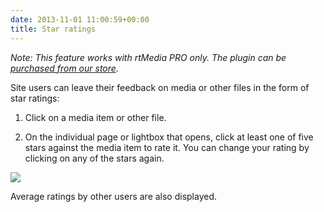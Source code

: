 ```yaml
---
date: 2013-11-01 11:00:59+00:00
title: Star ratings
---
```


_Note: This feature works with rtMedia PRO only. The plugin can be [purchased from our store](https://rtcamp.com/store/rtmedia-pro/)._

Site users can leave their feedback on media or other files in the form of star ratings:



	
  1. Click on a media item or other file.

	
  2. On the individual page or lightbox that opens, click at least one of five stars against the media item to rate it. You can change your rating by clicking on any of the stars again.


![](https://rtcamp.com/wp-content/uploads/2013/11/rtMediaStarRatingsOnLightbox.png)

Average ratings by other users are also displayed.
